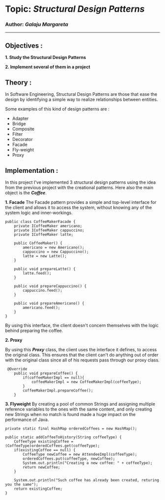# Topic: *Structural Design Patterns*
### Author: *Galaju Margareta*
------
## Objectives :
__1. Study the Structural Design Patterns__

__2. Implement several of them in a project__

## Theory :
In Software Engineering, Structural Design Patterns are those that ease the design by identifying a simple way to realize relationships between entities.

Some examples of this kind of design patterns are :

   * Adapter
   * Bridge
   * Composite
   * Filter
   * Decorator
   * Facade
   * Fly-weight
   * Proxy

## Implementation :
In this project I've implemented 3 structural design patterns using the idea from the previous project with the creational patterns. 
Here also the main object is the _**Coffee**_. 

__1. Facade__
The Facade pattern provides a simple and top-level interface for the client and allows it to access the system, without knowing any of the system logic and inner-workings.

```
public class CoffeeMakerFacade {
    private ICoffeeMaker americano;
    private ICoffeeMaker cappuccino;
    private ICoffeeMaker latte;
    
    public CoffeeMaker() {
        americano = new Americano();
        cappuccino = new Cappuccino();
        latte = new Latte();
    }
    
    public void prepareLatte() {
        latte.feed();
    }
    
    public void prepareCappuccino() {
        cappuccino.feed();
    }
    
    public void prepareAmericano() {
        americano.feed();
    }
}
```

By using this interface, the client doesn't concern themselves with the logic behind preparing the coffee.

__2. Proxy__ 

By using this _**Proxy**_ class, the client uses the interface it defines, to access the original class. 
This ensures that the client can't do anything out of order with the original class since all of his requests pass through our proxy class.
```
 @Override
    public void prepareCoffee() {
        if(coffeeMakerImpl == null){
            coffeeMakerImpl = new CoffeeMakerImpl(coffeeType);
        }
        coffeeMakerImpl.prepareCoffee();
    }
```

__3. Flyweight__
By creating a pool of common Strings and assigning multiple reference variables to the ones with the same content, 
and only creating new Strings when no match is found made a huge impact on the performance of Java.

```
private static final HashMap orderedCoffees = new HashMap();

public static addCoffeeToHistory(String coffeeType) {
    CoffeeType existingCoffee = (CoffeeType)orderedCoffees.get(coffeeType);
    if(existingCoffee == null) {
        CoffeeType newCoffee = new AttendeeImpl(coffeeType);
        orderedCoffees.put(coffeeType, newCoffee);
        System.out.println("Creating a new coffee: " + coffeeType);
        return newCoffee;
    }

    System.out.println("Such coffee has already been created, returing you the same");
    return existingCoffee;
}
```
